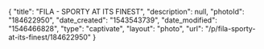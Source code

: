 {
    "title": "FILA - SPORTY AT ITS FINEST",
    "description": null,
    "photoId": "184622950",
    "date_created": "1543543739",
    "date_modified": "1546466828",
    "type": "captivate",
    "layout": "photo",
    "url": "\/p\/fila-sporty-at-its-finest\/184622950"
}